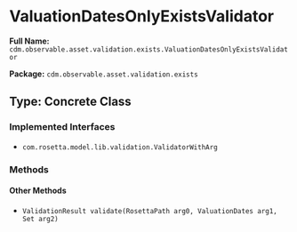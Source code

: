 # ValuationDatesOnlyExistsValidator

**Full Name:** `cdm.observable.asset.validation.exists.ValuationDatesOnlyExistsValidator`

**Package:** `cdm.observable.asset.validation.exists`

## Type: Concrete Class

### Implemented Interfaces

- `com.rosetta.model.lib.validation.ValidatorWithArg`

### Methods

#### Other Methods

- `ValidationResult validate(RosettaPath arg0, ValuationDates arg1, Set arg2)`


